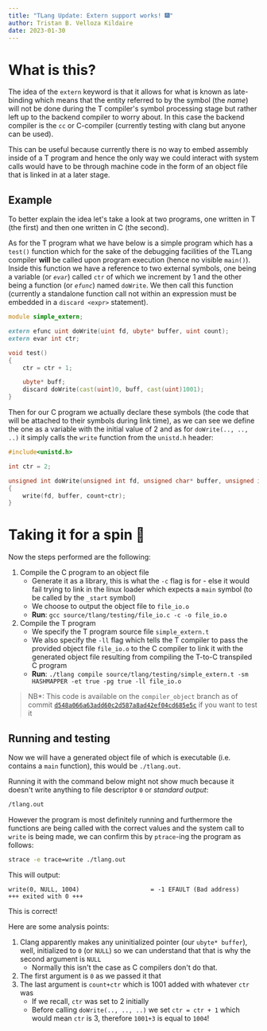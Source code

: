 ```yaml
---
title: "TLang Update: Extern support works! 🎆️"
author: Tristan B. Velloza Kildaire
date: 2023-01-30
---
```


# What is this?

The idea of the `extern` keyword is that it allows for what is known as late-binding which means that the entity referred to by the symbol (the _name_) will not be done during the T compiler's symbol processing stage but rather left up to the backend compiler to worry about. In this case the backend compiler is the `cc` or C-compiler (currently testing with clang but anyone can be used).

This can be useful because currently there is no way to embed assembly inside of a T program and hence the only way we could interact with system calls would have to be through machine code in the form of an object file that is linked in at a later stage.

## Example

To better explain the idea let's take a look at two programs, one written in T (the first) and then one written in C (the second).

As for the T program what we have below is a simple program which has a `test()` function which for the sake of the debugging facilities of the TLang compiler **will** be called upon program execution (hence no visible `main()`). Inside this function we have a reference to two external symbols, one being a variable (or _`evar`_) called `ctr` of which we increment by 1 and the other being a function (or _`efunc`_) named `doWrite`. We then call this function (currently a standalone function call not within an expression must be embedded in a `discard <expr>` statement).

```d
module simple_extern;

extern efunc uint doWrite(uint fd, ubyte* buffer, uint count);
extern evar int ctr;

void test()
{
    ctr = ctr + 1;

    ubyte* buff;
    discard doWrite(cast(uint)0, buff, cast(uint)1001);
}
```

Then for our C program we actually declare these symbols (the code that will be attached to their symbols during link time), as we can see we define the one as a variable with the initial value of 2 and as for `doWrite(.., .., ..)` it simply calls the `write` function from the `unistd.h` header:

```c
#include<unistd.h>

int ctr = 2;

unsigned int doWrite(unsigned int fd, unsigned char* buffer, unsigned int count)
{
    write(fd, buffer, count+ctr);
}
```

# Taking it for a spin 🚀️

Now the steps performed are the following:

1. Compile the C program to an object file
    * Generate it as a library, this is what the `-c` flag is for - else it would fail trying to link in the linux loader which expects a `main` symbol (to be called by the `_start` symbol)
    * We choose to output the object file to `file_io.o`
    * **Run**: `gcc source/tlang/testing/file_io.c -c -o file_io.o`
2. Compile the T program
    * We specify the T program source file `simple_extern.t`
    * We also specify the `-ll` flag which tells the T compiler to pass the provided object file `file_io.o` to the C compiler to link it with the generated object file resulting from compiling the T-to-C transpiled C program
    * **Run**: `./tlang compile source/tlang/testing/simple_extern.t -sm HASHMAPPER -et true -pg true -ll file_io.o `

> NB*: This code is available on the `compiler_object` branch as of commit [`d548a066a63add60c2d587a8ad42ef04cd685e5c`](/git/tlang/tlang/commit/d548a066a63add60c2d587a8ad42ef04cd685e5c) if you want to test it

## Running and testing

Now we will have a generated object file of which is executable (i.e. contains a `main` function), this would be `./tlang.out`.

Running it with the command below might not show much because it doesn't write anything to file descriptor `0` or _standard output_:

```bash
/tlang.out
```

However the program is most definitely running and furthermore the functions are being called with the correct values and the system call to `write` is being made, we can confirm this by `ptrace`-ing the program as follows:

```bash
strace -e trace=write ./tlang.out
```

This will output:

```
write(0, NULL, 1004)                    = -1 EFAULT (Bad address)
+++ exited with 0 +++
```

This is correct! 

Here are some analysis points:

1. Clang apparently makes any uninitialized pointer (our `ubyte* buffer`), well, initialized to `0` (or `NULL`) so we can understand that that is why the second argument is `NULL`
    * Normally this isn't the case as C compilers don't do that.
2. The first argument is `0` as we passed it that
3. The last argument is `count+ctr` which is 1001 added with whatever `ctr` was
    * If we recall, `ctr` was set to 2 initially
    * Before calling `doWrite(.., .., ..)` we set `ctr = ctr + 1` which would mean `ctr` is 3, therefore `1001+3` is equal to `1004`!
